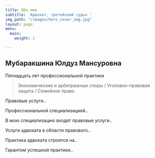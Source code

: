 ```yaml
---
title: Обо мне
subtitle: 'Адвокат, третейский судья '
img_path: "/images/hero_cover_img.jpg"
layout: page
menu:
  main:
    weight: 2

---
```

## Мубаракшина Юлдуз Мансуровна

Пятнадцать лет профессиональной практики

> Экономические и арбитражные споры / Уголовно-правовая защита / Семейное право

Правовые услуги.. 

Профессиональной специализацией..

В мою специализацию входят правовые услуги..

Услуги адвоката в области правового..

Практика адвоката строится на..

Гарантом успешной практики.. 